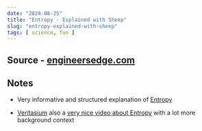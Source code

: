 ```yaml
---
date: "2024-08-25"
title: "Entropy - Explained with Sheep"
slug: "entropy-explained-with-sheep"
tags: [ science, fun ]
---
```




## Source - [engineersedge.com][1]

## Notes
* Very informative and structured explanation of [Entropy][2]
* [Veritasium][3] also a [very nice video about Entropy][4] with a lot more background context



  [1]: https://www.engineersedge.com/thermodynamics/entropy_explained_with_sheep_15961.htm
  [2]: https://en.wikipedia.org/wiki/Entropy
  [3]: https://www.veritasium.com/
  [4]: https://www.youtube.com/watch?v=DxL2HoqLbyA&t=588s
